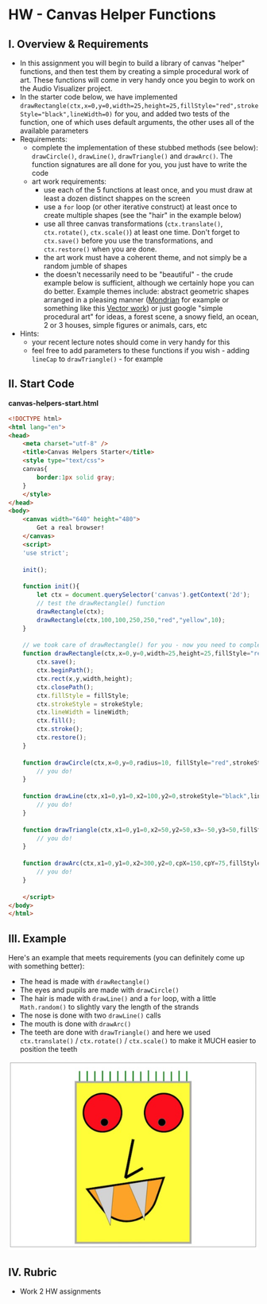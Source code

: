 # HW - Canvas Helper Functions

## I. Overview & Requirements
- In this assignment you will begin to build a library of canvas "helper" functions, and then test them by creating a simple procedural work of art. These functions will come in very handy once you begin to work on the Audio Visualizer project.
- In the starter code below, we have implemented `drawRectangle(ctx,x=0,y=0,width=25,height=25,fillStyle="red",strokeStyle="black",lineWidth=0)` for you, and added two tests of the function, one of which uses default arguments, the other uses all of the available parameters
- Requirements:
  - complete the implementation of these stubbed methods (see below): `drawCircle()`, `drawLine()`, `drawTriangle()` and `drawArc()`. The function signatures are all done for you, you just have to write the code
  - art work requirements:
    - use each of the 5 functions at least once, and you must draw at least a dozen distinct shappes on the screen
    - use a `for` loop (or other iterative construct) at least once to create multiple shapes (see the "hair" in the example below)
    - use all three canvas transformations (`ctx.translate()`, `ctx.rotate()`, `ctx.scale()`) at least one time. Don't forget to `ctx.save()` before you use the transformations, and `ctx.restore()` when you are done.
    - the art work must have a coherent theme, and not simply be a random jumble of shapes
    - the doesn't necessarily need to be "beautiful" - the crude example below is sufficient, although we certainly hope you can do better. Example themes include: abstract geometric shapes arranged in a pleasing manner ([Mondrian](https://en.wikipedia.org/wiki/Piet_Mondrian) for example or something like this [Vector work](https://www.123rf.com/photo_85367242_stock-vector-vector-minimal-covers-procedural-design-futuristic-minimalistic-layout-conceptual-generative-backgro.html)) or just google "simple procedural art" for ideas, a forest scene, a snowy field, an ocean, 2 or 3 houses, simple figures or animals, cars, etc
- Hints:
  - your recent lecture notes should come in very handy for this
  - feel free to add parameters to these functions if you wish - adding `lineCap` to `drawTriangle()` - for example

## II. Start Code

**canvas-helpers-start.html**
```html
<!DOCTYPE html>
<html lang="en">
<head>
	<meta charset="utf-8" />
	<title>Canvas Helpers Starter</title>
	<style type="text/css">
	canvas{
		border:1px solid gray;
	}
	</style>
</head>
<body>
	<canvas width="640" height="480">
		Get a real browser!
	</canvas>
	<script>
	'use strict';
		
	init();
	
	function init(){
		let ctx = document.querySelector('canvas').getContext('2d');
		// test the drawRectangle() function
		drawRectangle(ctx);
		drawRectangle(ctx,100,100,250,250,"red","yellow",10);
	}
	
	// we took care of drawRectangle() for you - now you need to complete the other 4 functions
	function drawRectangle(ctx,x=0,y=0,width=25,height=25,fillStyle="red",strokeStyle="black",lineWidth=0){
		ctx.save();                
		ctx.beginPath();            
		ctx.rect(x,y,width,height);   
		ctx.closePath(); 
		ctx.fillStyle = fillStyle;
		ctx.strokeStyle = strokeStyle;    
		ctx.lineWidth = lineWidth;  
		ctx.fill();              
		ctx.stroke();                            
		ctx.restore();             
	}
	
	function drawCircle(ctx,x=0,y=0,radius=10, fillStyle="red",strokeStyle="black",lineWidth=0,startAngle=0,endAngle=Math.PI*2){
		// you do!
	}
	
	function drawLine(ctx,x1=0,y1=0,x2=100,y2=0,strokeStyle="black",lineWidth=5){
		// you do!
	}
	
	function drawTriangle(ctx,x1=0,y1=0,x2=50,y2=50,x3=-50,y3=50,fillStyle="red",strokeStyle="black",lineWidth=5){
		// you do!
	}
	
	function drawArc(ctx,x1=0,y1=0,x2=300,y2=0,cpX=150,cpY=75,fillStyle="red",strokeStyle="black",lineWidth=5){
		// you do!
	}
	
	</script>
</body>
</html>
```


## III. Example

Here's an example that meets requirements (you can definitely come up with something better):
- The head is made with `drawRectangle()`
- The eyes and pupils are made with `drawCircle()`
- The hair is made with `drawLine()` and a `for` loop, with a little `Math.random()` to slightly vary the length of the strands
- The nose is done with two `drawLine()` calls
- The mouth is done with `drawArc()`
- The teeth are done with `drawTriangle()` and here we used `ctx.translate()` / `ctx.rotate()` / `ctx.scale()` to make it MUCH easier to position the teeth

![monster](./_images/HW-canvas-helpers-done.jpg)


## IV. Rubric
- Work 2 HW assignments
